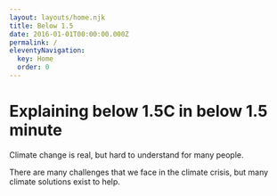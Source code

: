 ```yaml
---
layout: layouts/home.njk
title: Below 1.5
date: 2016-01-01T00:00:00.000Z
permalink: /
eleventyNavigation:
  key: Home
  order: 0
---
```

# Explaining below 1.5C in below 1.5 minute

Climate change is real, but hard to understand for many people.

There are many challenges that we face in the climate crisis, but many climate solutions exist to help.
